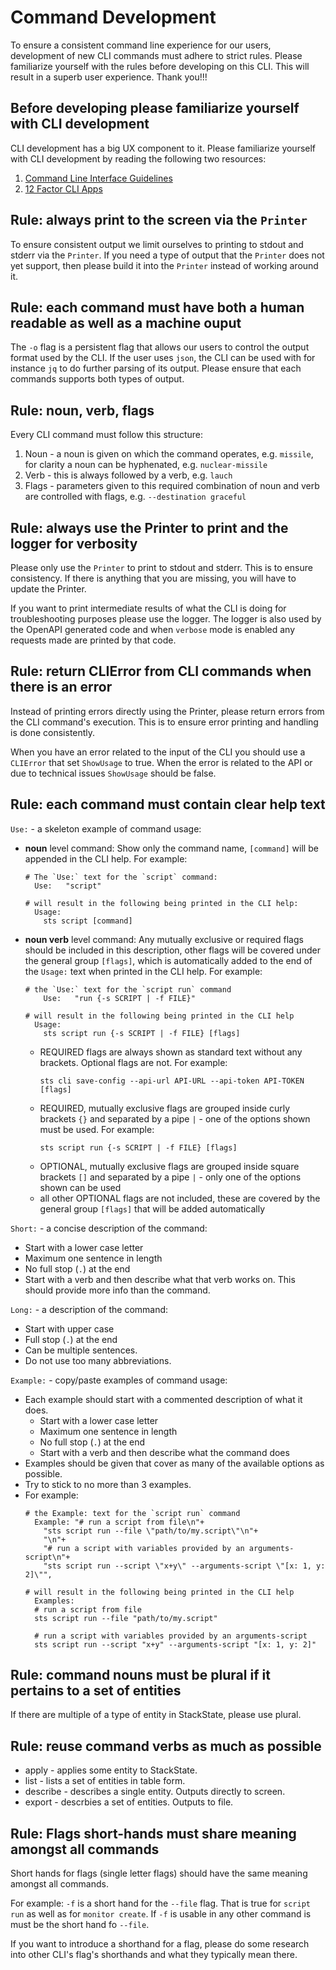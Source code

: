 # Command Development

To ensure a consistent command line experience for our users, development of new CLI commands must adhere to strict rules. Please familiarize yourself with the rules before developing on this CLI. This will result in a superb user experience. Thank you!!!

## Before developing please familiarize yourself with CLI development

CLI development has a big UX component to it. Please familiarize yourself with CLI development by reading the following two resources:
 1. [Command Line Interface Guidelines](https://clig.dev)
 2. [12 Factor CLI Apps](https://medium.com/@jdxcode/12-factor-cli-apps-dd3c227a0e46)

## Rule: always print to the screen via the `Printer`

To ensure consistent output we limit ourselves to printing to stdout and stderr via the `Printer`. If you need a type of output that the `Printer` does not yet support, then please build it into the `Printer` instead of working around it.

## Rule: each command must have both a human readable as well as a machine ouput

The `-o` flag is a persistent flag that allows our users to control the output format used by the CLI. If the user uses `json`, the CLI can be used with for instance `jq` to do further parsing of its output. Please ensure that each commands supports both types of output.

## Rule: noun, verb, flags

Every CLI command must follow this structure:

 1. Noun - a noun is given on which the command operates, e.g. `missile`, for clarity a noun can be hyphenated, e.g. `nuclear-missile`
 2. Verb - this is always followed by a verb, e.g. `lauch`
 3. Flags - parameters given to this required combination of noun and verb are controlled with flags, e.g. `--destination graceful`


## Rule: always use the Printer to print and the logger for verbosity

Please only use the `Printer` to print to stdout and stderr. This is to ensure consistency. If there is anything that you are missing, you will have to update the Printer.

If you want to print intermediate results of what the CLI is doing for troubleshooting purposes please use the logger. The logger is also used by the OpenAPI generated code and when `verbose` mode is enabled any requests made are printed by that code.

## Rule: return CLIError from CLI commands when there is an error

Instead of printing errors directly using the Printer, please return errors from the CLI command's execution. This is to ensure error printing and handling is done consistently.

When you have an error related to the input of the CLI you should use a `CLIError` that set `ShowUsage` to true. When the error is related to the API or due to technical issues `ShowUsage` should be false.

## Rule: each command must contain clear help text

`Use:` - a skeleton example of command usage:
* **noun** level command: Show only the command name, `[command]` will be appended in the CLI help. For example:
  ```text
  # The `Use:` text for the `script` command:
    Use:   "script"

  # will result in the following being printed in the CLI help:
    Usage:
      sts script [command]
  ```

* **noun verb** level command: Any mutually exclusive or required flags should be included in this description, other flags will be covered under the general group `[flags]`, which is automatically added to the end of the `Usage:` text when printed in the CLI help. For example:
    ```text
    # the `Use:` text for the `script run` command
        Use:   "run {-s SCRIPT | -f FILE}"

    # will result in the following being printed in the CLI help
      Usage:
        sts script run {-s SCRIPT | -f FILE} [flags]
    ```
  * REQUIRED flags are always shown as standard text without any brackets. Optional flags are not. For example:
    ```text
    sts cli save-config --api-url API-URL --api-token API-TOKEN [flags]
    ```
  * REQUIRED, mutually exclusive flags are grouped inside curly brackets `{}` and separated by a pipe `|` - one of the options shown must be used. For example:
    ```text
    sts script run {-s SCRIPT | -f FILE} [flags]
    ```
  * OPTIONAL, mutually exclusive flags are grouped inside square brackets `[]` and separated by a pipe `|` - only one of the options shown can be used
  * all other OPTIONAL flags are not included, these are covered by the general group `[flags]` that will be added automatically

`Short:` - a concise description of the command:
* Start with a lower case letter
* Maximum one sentence in length
* No full stop (`.`) at the end
* Start with a verb and then describe what that verb works on. This should provide more info than the command.

`Long:` - a description of the command:
* Start with upper case
* Full stop (`.`) at the end
* Can be multiple sentences.
* Do not use too many abbreviations.

`Example:` - copy/paste examples of command usage:
* Each example should start with a commented description of what it does.
  * Start with a lower case letter
  * Maximum one sentence in length
  * No full stop (`.`) at the end
  * Start with a verb and then describe what the command does
* Examples should be given that cover as many of the available options as possible.
* Try to stick to no more than 3 examples.
* For example:
  ```text
  # the Example: text for the `script run` command
    Example: "# run a script from file\n"+
      "sts script run --file \"path/to/my.script\"\n"+
      "\n"+
      "# run a script with variables provided by an arguments-script\n"+
      "sts script run --script \"x+y\" --arguments-script \"[x: 1, y: 2]\"",

  # will result in the following being printed in the CLI help
    Examples:
    # run a script from file
    sts script run --file "path/to/my.script"

    # run a script with variables provided by an arguments-script
    sts script run --script "x+y" --arguments-script "[x: 1, y: 2]"
  ```

## Rule: command nouns must be plural if it pertains to a set of entities

If there are multiple of a type of entity in StackState, please use plural.

## Rule: reuse command verbs as much as possible

 * apply - applies some entity to StackState.
 * list - lists a set of entities in table form.
 * describe - describes a single entity. Outputs directly to screen.
 * export - descrbies a set of entities. Outputs to file.

## Rule: Flags short-hands must share meaning amongst all commands

Short hands for flags (single letter flags) should have the same meaning amongst all commands.

For example: `-f` is a short hand for the `--file` flag. That is true for `script run` as well as for `monitor create`. If `-f` is usable in any other command is must be the short hand fo `--file`.

If you want to introduce a shorthand for a flag, please do some research into other CLI's flag's shorthands and what they typically mean there.

